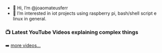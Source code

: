 - 👋 Hi, I’m @joaomateusferr
- 👀 I’m interested in iot projects using raspberry pi, bash/shell script e linux in general.

<!-- This file is based on the following repository  https://github.com/gautamkrishnar/blog-post-workflow -->

### 📺 Latest YouTube Videos explaining complex things

<!-- YOUTUBE:START -->
<!-- YOUTUBE:END -->

➡️ [more videos...](https://www.youtube.com/technojohn)